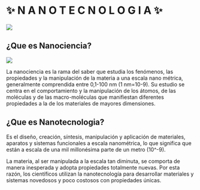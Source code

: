 # :sparkles: N A N O T E C N O L O G I A :sparkles:
![](https://pulsosocial.com/wp-content/uploads/2017/12/Nanotecnologi%CC%81a-990x658.jpg)
## ¿Que es Nanociencia? 
![](http://nuevastecnologiasymateriales.com/wp-content/uploads/2015/06/Escala-de-dimensiones.jpg)

La nanociencia es la rama del saber que estudia los fenómenos, las propiedades y la manipulación de la materia a una escala nano métrica, generalmente comprendida entre 0,1-100 nm (1 nm=10-9). Su estudio se centra en el comportamiento y la manipulación de los átomos, de las moléculas y de las macro-moléculas que manifiestan diferentes propiedades a la de los materiales de mayores dimensiones.
## ¿Que es Nanotecnologia?
Es el diseño, creación, síntesis, manipulación y aplicación de materiales, aparatos y sistemas funcionales a escala nanométrica, lo que significa que están a escala de una mil millonésima parte de un metro (10^-9).

La materia, al ser manipulada a la escala tan diminuta, se comporta de manera inesperada y adopta propiedades totalmente nuevas. Por esta razón, los científicos utilizan la nanotecnología para desarrollar materiales y sistemas novedosos y poco costosos con propiedades únicas.
